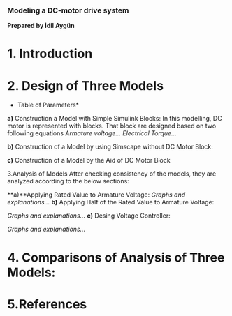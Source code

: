 ### Modeling a DC-motor drive system
**Prepared by İdil Aygün**

# 1. Introduction

# 2. Design of Three Models

* Table of Parameters*

**a)** Construction a Model with Simple Simulink Blocks:
In this modelling, DC motor is represented with blocks. That block are designed based on two following equations
*Armature voltage...*
*Electrical Torque...*

**b)** Construction of a Model by using Simscape without DC Motor Block:

**c)** Construction of a Model by the Aid of DC Motor Block

3.Analysis of Models
After checking consistency of the models, they are analyzed according to the below  sections:

**a)**Applying Rated Value to Armature Voltage:
*Graphs and explanations...*
**b)** Applying Half of the Rated Value to Armature Voltage:

*Graphs and explanations...*
**c)** Desing Voltage Controller:

*Graphs and explanations...*

# 4. Comparisons of Analysis of Three Models:

# 5.References
